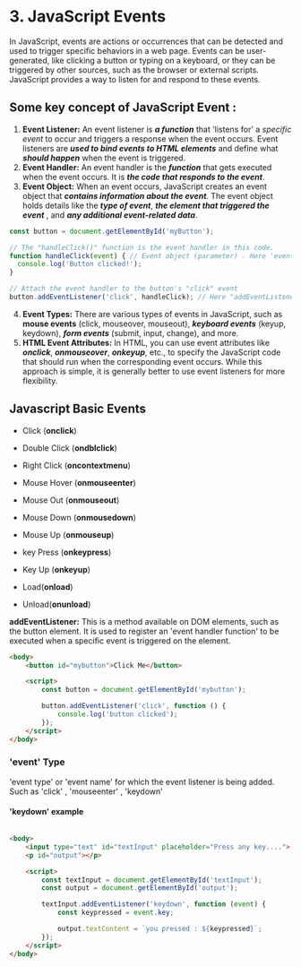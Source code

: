 # 3. JavaScript Events
<p>In JavaScript, events are actions or occurrences that can be detected and used to trigger specific behaviors in a web page. Events can be user-generated, like clicking a button or typing on a keyboard, or they can be triggered by other sources, such as the browser or external scripts. JavaScript provides a way to listen for and respond to these events.</p>

## __Some key concept of JavaScript Event__ :

1. __Event Listener:__ An event listener is ___a function___ that 'listens for' a _specific event_ to occur and triggers a response when the event occurs. Event listeners are ___used to bind events to HTML elements___ and define what ___should happen___ when the event is triggered.
2. __Event Handler:__ An event handler is the ___function___ that gets executed when the event occurs. It is ___the code that responds to the event___.
3. __Event Object:__ When an event occurs, JavaScript creates an event object that ___contains information about the event___. The event object holds details like the ___type of event___,    ___the element that triggered the event___  , and   ___any additional event-related data___.

```javascript
const button = document.getElementById('myButton');

// The "handleClick()" function is the event handler in this code. 
function handleClick(event) { // Event object (parameter) . Here 'event' is "Event Object"
  console.log('Button clicked!');
}

// Attach the event handler to the button's "click" event
button.addEventListener('click', handleClick); // Here "addEventListener()" method is used to create an event listener.

```
4. __Event Types:__ There are various types of events in JavaScript, such as __mouse events__ (click, mouseover, mouseout), ___keyboard events___ (keyup, keydown), ___form events___ (submit, input, change), and more.
5. __HTML Event Attributes:__ In HTML, you can use event attributes like ___onclick___,  ___onmouseover___,   ___onkeyup___, etc., to specify the JavaScript code that should run when the corresponding event occurs. While this approach is simple, it is generally better to use event listeners for more flexibility.

## Javascript Basic Events
- Click (__onclick__)
- Double Click (__ondblclick__)
- Right Click (__oncontextmenu__)



- Mouse Hover (__onmouseenter__) 
- Mouse Out (__onmouseout__)
- Mouse Down (__onmousedown__)
- Mouse Up (__onmouseup__)
- key Press (__onkeypress__)
- Key Up (__onkeyup__)
- Load(__onload__)
- Unload(__onunload__)

   

   
   
<p><b>addEventListener:</b> This is a method available on DOM elements, such as the button element. It is used to register an 'event handler function' to be executed when a specific event is triggered on the element.</p>



```html
<body>
    <button id="mybutton">Click Me</button>

    <script>
        const button = document.getElementById('mybutton');

        button.addEventListener('click', function () {
            console.log('button clicked');
        });
    </script>
</body>
```
### 'event' Type
<p> 'event type' or 'event name' for which the event listener is being added. Such as 'click' , 'mouseenter' , 'keydown'</p>

#### 'keydown' example
```html

<body>
    <input type="text" id="textInput" placeholder="Press any key....">
    <p id="output"></p>

    <script>
        const textInput = document.getElementById('textInput');
        const output = document.getElementById('output');

        textInput.addEventListener('keydown', function (event) {
            const keypressed = event.key;

            output.textContent = `you pressed : ${keypressed}`;
        });
    </script>
</body>
```
<p></p>

```javascript

```
